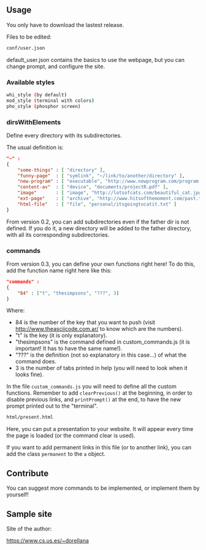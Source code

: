 ## Usage

You only have to download the lastest release.

Files to be edited:

```bash
conf/user.json
```
default_user.json contains the basics to use the webpage, but you can change prompt, and configure the site.

### Available styles

```bash
whi_style (by default)
mod_style (terminal with colors)
pho_style (phosphor screen)
```

### dirsWithElements

Define every directory with its subdirectories.

The usual definition is:

```json
"~" :
{
    "some-things" : [ "directory" ],
    "funny-page"  : [ "symlink", "~/link/to/another/directory" ],
    "new-program" : [ "executable", "http://www.newprogram.com/program.exe" ],
    "content-av"  : [ "device", "documents/projectR.pdf" ],
    "image"       : [ "image", "http://lotsofcats.com/beautiful_cat.jpg" ],
    "ext-page"    : [ "archive", "http://www.hitsofthemoment.com/past.txt" ],
    "html-file"   : [ "file", "personal/itsgoingtocatit.txt" ]
}

```
From version 0.2, you can add subdirectories even if the father dir is not defined.
If you do it, a new directory will be added to the father directory, with all its corresponding subdirectories.

### commands

From version 0.3, you can define your own functions right here!
To do this, add the function name right here like this:

```json
"commands" :
{
    "84" : ["t", "thesimpsons", "???", 3]
}
```

Where:
- 84 is the number of the key that you want to push (visit http://www.theasciicode.com.ar/ to know which are the numbers).
- "t" is the key (it is only explanatory).
- "thesimpsons" is the command defined in custom_commands.js (it is important! It has to have the same name!).
- "???" is the definition (not so explanatory in this case...) of what the command does.
- 3 is the number of tabs printed in help (you will need to look when it looks fine).

In the file ```custom_commands.js``` you will need to define all the custom functions. Remember to add
```clearPrevious()``` at the beginning, in order to disable previous links, and ```printPrompt()``` at
the end, to have the new prompt printed out to the "terminal".

```bash
html/present.html
```
Here, you can put a presentation to your website.
It will appear every time the page is loaded (or the command clear is used).

If you want to add permanent links in this file (or to another link), you can add
the class ```permanent``` to the ```a``` object.

## Contribute

You can suggest more commands to be implemented, or implement them by yourself!

## Sample site

Site of the author:

https://www.cs.us.es/~dorellana